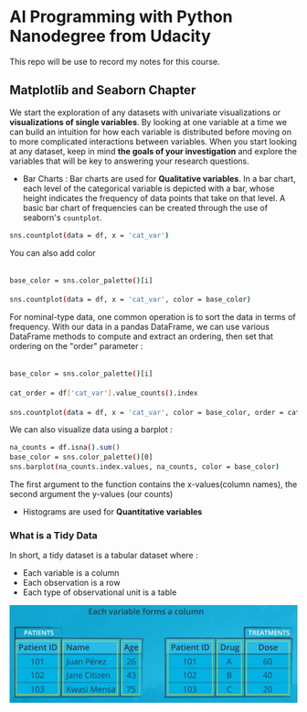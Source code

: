 # AI Programming with Python Nanodegree from Udacity

This repo will be use to record my notes for this course.

## Matplotlib and Seaborn Chapter

We start the exploration of any datasets with univariate visualizations or **visualizations of single variables**. By looking at one variable at a time we can build an intuition for how each variable is distributed before moving on to more complicated interactions between variables. When you start looking at any dataset, keep in mind **the goals of your investigation** and explore the variables that will be key to answering your research questions.


- Bar Charts : Bar charts are used for **Qualitative variables**. In a bar chart, each level of the categorical variable is depicted with a bar, whose height indicates the frequency of data points that take on that level. A basic bar chart of frequencies can be created through the use of seaborn's `countplot`.

 ```bash
sns.countplot(data = df, x = 'cat_var')

 ```
 You can also add color 

 ```bash
 
base_color = sns.color_palette()[i]

sns.countplot(data = df, x = 'cat_var', color = base_color)

 ```

 For nominal-type data, one common operation is to sort the data in terms of frequency. With our data in a pandas DataFrame, we can use various DataFrame methods to compute and extract an ordering, then set that ordering on the "order" parameter :

 ```bash
 
base_color = sns.color_palette()[i]

cat_order = df['cat_var'].value_counts().index

sns.countplot(data = df, x = 'cat_var', color = base_color, order = cat_order)

 ```
We can also visualize data using a barplot : 

```bash
na_counts = df.isna().sum()
base_color = sns.color_palette()[0]
sns.barplot(na_counts.index.values, na_counts, color = base_color)

```

The first argument to the function contains the x-values(column names), the second argument the y-values (our counts)



- Histograms are used for **Quantitative variables**

### What is a Tidy Data

In short, a tidy dataset is a tabular dataset where : 

 - Each variable is a column
 - Each observation is a row
 - Each type of observational unit is a table

 <img src = "./Matplotlib-Seaborn/imgs/tidy-data-one.png">